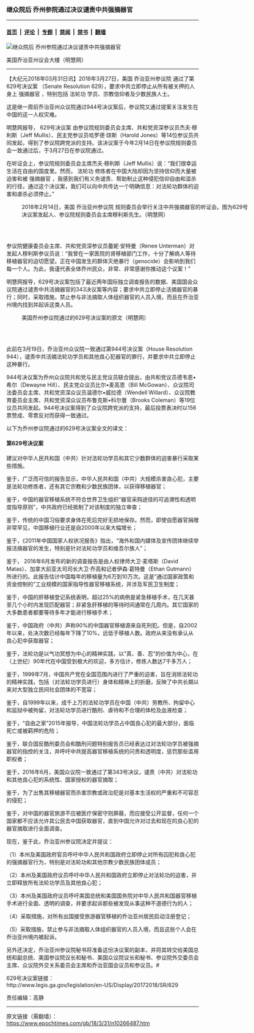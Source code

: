 ### 继众院后 乔州参院通过决议谴责中共强摘器官

---

#### [首页](../../../..?n10266487) &nbsp;|&nbsp; [评论](../../../../../epoch-comment?n10266487) &nbsp;|&nbsp; [专题](../../../../../epoch-special?n10266487) &nbsp;|&nbsp; [禁闻](../../../../../epoch-news?n10266487) &nbsp;|&nbsp; [禁书](../../../../../books?n10266487) &nbsp;|&nbsp; [翻墙](https://github.com/gfw-breaker/nogfw/blob/master/README.md?n10266487)


<div><img alt="继众院后 乔州参院通过决议谴责中共强摘器官" class="attachment-djy_600_400 size-djy_600_400 wp-post-image" src="https://i.epochtimes.com/assets/uploads/2018/03/2018-3-30-georgia-senate-resolution_01-600x400.jpg"/>
<div class="caption">
 <p>
  美国乔治亚州议会大楼（明慧网）
 </p>
</div></div><hr/><div class="post_content" id="artbody" itemprop="articleBody">
 <!-- article content begin -->
 <p>
  【大纪元2018年03月31日讯】2018年3月27日，美国
  <ok href="https://www.epochtimes.com/gb/tag/%E4%B9%94%E6%B2%BB%E4%BA%9A%E5%B7%9E%E5%8F%82%E8%AE%AE%E9%99%A2.html">
   乔治亚州参议院
  </ok>
  通过了第
  <ok href="https://www.epochtimes.com/gb/tag/629%E5%8F%B7%E5%86%B3%E8%AE%AE%E6%A1%88.html">
   629号决议案
  </ok>
  （Senate Resolution 629），要求中共立即停止从所有被关押的人身上
  <ok href="https://www.epochtimes.com/gb/tag/%E5%BC%BA%E6%91%98%E5%99%A8%E5%AE%98.html">
   强摘器官
  </ok>
  ，特别包括
  <ok href="https://www.epochtimes.com/gb/tag/%E6%B3%95%E8%BD%AE%E5%8A%9F.html">
   法轮功
  </ok>
  学员、宗教信仰者及少数民族人士。
 </p>
 <p>
  这是继一周前乔治亚州众议院通过944号决议案后，参议院又通过提案关注发生在中国的这一人权灾难。
 </p>
 <p>
  明慧网报导，
  <ok href="https://www.epochtimes.com/gb/tag/629%E5%8F%B7%E5%86%B3%E8%AE%AE%E6%A1%88.html">
   629号决议案
  </ok>
  由参议院规则委员会主席、共和党资深参议员杰夫‧穆利斯（Jeff Mullis）、民主党参议员哈罗德‧琼斯（Harold Jones）等14位参议员共同发起，得到了参议院跨党派的支持。该决议案于今年2月14日在参议院规则委员会一致通过后，于3月27日在参议院通过。
 </p>
 <p>
  在听证会上，参议院规则委员会主席杰夫‧穆利斯（Jeff Mullis）说：“我们很幸运生活在自由的国度里。然而，
  <ok href="https://www.epochtimes.com/gb/tag/%E6%B3%95%E8%BD%AE%E5%8A%9F.html">
   法轮功
  </ok>
  修炼者在中国大陆却因为坚持信仰而大量被迫害和被
  <ok href="https://www.epochtimes.com/gb/tag/%E5%BC%BA%E6%91%98%E5%99%A8%E5%AE%98.html">
   强摘器官
  </ok>
  ，我感到我们有义务谴责、帮助制止这种侵犯信仰自由和滥杀的行径，通过这个决议案，我们可以向中共传达一个明确信息：对法轮功群体的迫害和虐杀必须停止。”
 </p>
 <figure aria-describedby="caption-attachment-10266504" class="wp-caption aligncenter" id="attachment_10266504" style="width: 600px">
  <ok href="https://i.epochtimes.com/assets/uploads/2018/03/2018-3-30-georgia-senate-resolution_02.jpg" target="_blank">
   <img alt="" class="size-large wp-image-10266504" src="https://i.epochtimes.com/assets/uploads/2018/03/2018-3-30-georgia-senate-resolution_02-600x336.jpg"/>
  </ok>
  <br/><figcaption class="wp-caption-text" id="caption-attachment-10266504">
   2018年2月14日，美国
   <ok href="https://www.epochtimes.com/gb/tag/%E4%B9%94%E6%B2%BB%E4%BA%9A%E5%B7%9E%E5%8F%82%E8%AE%AE%E9%99%A2.html">
    乔治亚州参议院
   </ok>
   规则委员会举行关注中共强摘器官的听证会。图为629号决议案发起人、参议院规则委员会主席穆利斯先生。（明慧网）
  </figcaption><br/>
 </figure><br/>
 <p>
  参议院健康委员会主席、共和党资深参议员蕾妮‧安特曼（Renee Unterman）对发起人穆利斯参议员说：“我曾在一家医院的肾移植部门工作，十分了解病人等待移植器官的迫切愿望。正在中国发生的群体灭绝暴行（genocide）会影响到我们每一个人。为此，我谨代表全体乔州民众，非常、非常感谢你推动这个议案！”
 </p>
 <p>
  明慧网报导，629号决议案包括了最近两年国际独立调查报告的数据、美国国会众议院通过谴责中共活摘器官的343决议案等内容；要求中共立即停止活摘器官的暴行；同时，采取措施，禁止参与非法摘取人体组织器官的人员入境，而且在乔治亚州境内找到并起诉这类人员。
 </p>
 <figure aria-describedby="caption-attachment-10266505" class="wp-caption aligncenter" id="attachment_10266505" style="width: 600px">
  <ok href="https://i.epochtimes.com/assets/uploads/2018/03/2018-3-30-ga-sr-629_page_1.jpg" target="_blank">
   <img alt="" class="size-large wp-image-10266505" src="https://i.epochtimes.com/assets/uploads/2018/03/2018-3-30-ga-sr-629_page_1-600x266.jpg"/>
  </ok>
  <br/><figcaption class="wp-caption-text" id="caption-attachment-10266505">
   美国乔州参议院通过的629号决议案的原文（明慧网）
  </figcaption><br/>
 </figure><br/>
 <p>
  此前在3月19日，乔治亚州众议院一致通过第944号决议案（House Resolution 944），谴责中共活摘法轮功学员和其他良心犯器官的罪行，并要求中共立即停止这种暴行。
 </p>
 <p>
  944号决议案为乔州众议院共和党与民主党议员联合提出，由共和党议员德韦恩•希尔（Dewayne Hill）、民主党众议员比尔•麦高恩（Bill McGowan）、众议院司法委员会主席、共和党资深众议员温德尔•威拉德（Wendell Willard）、众议院教育委员会主席、共和党资深众议员布鲁克斯•科尔曼（Brooks Coleman）等19位议员共同发起。944号决议案得到了众议院跨党派的支持，最后投票表决时以156票赞成、零票反对而获得一致通过。
 </p>
 <p>
  以下为乔州参议院通过的629号决议案全文的译文：
 </p>
 <h4>
  第629号决议案
 </h4>
 <p>
  建议对中华人民共和国（中共）针对法轮功学员和其它少数群体的迫害暴行采取某些措施。
 </p>
 <p>
  鉴于，广泛而可信的报告显示，中华人民共和国（中共）大规模杀害良心犯，主要是法轮功修炼者，还有其它宗教和少数民族团体，以获得移植器官；
 </p>
 <p>
  鉴于，中国的器官移植系统不符合世界卫生组织“器官采购途径的可追溯性和透明度指导原则”，中共政府已经抵制了对该制度的独立审查；
 </p>
 <p>
  鉴于，传统的中国习俗要求身体在死后完好无损地保存。然而，即使自愿器官捐赠非常罕见，中国移植行业还是自2000年以来大幅增长；
 </p>
 <p>
  鉴于，《2011年中国国家人权状况报告》指出，“海外和国内媒体及宣传团体继续举报活摘器官的发生，特别是针对法轮功学员和维吾尔族人”；
 </p>
 <p>
  鉴于， 2016年6月发布的新的调查报告是由人权律师大卫‧麦塔斯（David Matas）、加拿大前亚太司司长大卫‧乔高和记者伊森‧葛特曼（Ethan Gutmann）所进行的。此报告估计中国每年的移植量为6万到10万次。这是“通过国家政策和资金控制的”工业规模的国家指导性器官移植系统，并涉及军民卫生制度；
 </p>
 <p>
  鉴于，中国的肝移植登记系统表明，超过25%的病例是紧急移植手术，在几天甚至几个小时内发现匹配器官；非紧急肝移植的等待时间通常在几周内。其它国家的大多数患者都要等待多年才能进行移植手术；
 </p>
 <p>
  鉴于，中国政府（中共）声称90%的中国器官移植源来自死刑犯。但是，自2002年以来，处决次数已经每年下降了10%，远低于移植人数。政府从来没有承认从良心犯中获取器官；
 </p>
 <p>
  鉴于，法轮功是以气功冥想为中心的精神实践，以“真、善、忍”的价值为中心，在（上世纪）90年代在中国受到极大的欢迎，多方估计，修炼人数达7千多万人；
 </p>
 <p>
  鉴于，1999年7月，中国共产党在全国范围内进行了严重的迫害，旨在消除法轮功的精神实践，包括（对法轮功学员进行）身体和精神上的折磨，反映了中共长期以来对大型独立民间社会团体的不宽容；
 </p>
 <p>
  鉴于，自1999年以来，成千上万的法轮功学员在中国（中共）劳教所、拘留中心和监狱中被拘留，对法轮功学员进行酷刑、虐待和不合理的体检及血液检查；
 </p>
 <p>
  鉴于，“自由之家”2015年报导，中国法轮功学员占中国良心犯的最大部分，面临死亡或被羁押的危险；
 </p>
 <p>
  鉴于，联合国反酷刑委员会和酷刑问题特别报告员已经表达过对法轮功学员被强摘器官的指控的关注，并呼吁中共提高器官移植系统的问责和透明度，惩罚那些滥用职权者；
 </p>
 <p>
  鉴于，2016年6月，美国众议院一致通过了第343号决议，谴责（中共）对法轮功和其他良心犯的系统性、国家授权的器官摘取；
 </p>
 <p>
  鉴于，为了出售其移植器官而杀害宗教或政治犯是对基本生活权的严重和不可容忍的侵犯；
 </p>
 <p>
  鉴于，对中国的器官旅游不应被医疗保密守则屏蔽，而应接受公开监督，任何一个国家都不应该允许其公民去中国获取器官，直到中国允许对过去和现在的良心犯的器官摘取进行全面调查。
 </p>
 <p>
  现在，鉴于此，乔治亚州参议院决定并提议：
 </p>
 <p>
  （1）本州及美国政府官员呼吁中华人民共和国政府立即停止对所有囚犯和良心犯的强摘器官行为，特别是对法轮功和其他宗教少数民族团体成员；
 </p>
 <p>
  （2）本州及美国政府议员呼吁中华人民共和国政府立即停止对法轮功的迫害，并立即释放所有法轮功学员及其他良心犯；
 </p>
 <p>
  （3）本州及美国政府议员呼吁美国总统和美国国务院对中华人民共和国器官移植手术进行全面、透明的调查，并要求起诉那些被发现从事这种不道德行为的人；
 </p>
 <p>
  （4）采取措施，对所有出国接受旅游器官移植的乔治亚州居民启动注册登记；
 </p>
 <p>
  （5）采取措施，禁止参与非法摘取人体组织器官的人员入境，而且这些个人会在乔治亚州境内被起诉。
 </p>
 <p>
  另外还决定，乔治亚州参议院秘书将准备这份决议案的副本，并将其转交给美国总统和副总统、美国参议院议长和秘书、美国众议院议长和秘书、参议院外交委员会主席、众议院外交关系委员会主席和乔治亚国会议员和参议员。#
 </p>
 <p>
  629号决议案链接：
  <br/>
  http://www.legis.ga.gov/legislation/en-US/Display/20172018/SR/629
 </p>
 <p>
  责任编辑：高静
 </p>
 <!-- article content end -->
 <div id="below_article_ad">
 </div>
</div>


---

原文链接（需翻墙）：https://www.epochtimes.com/gb/18/3/31/n10266487.htm